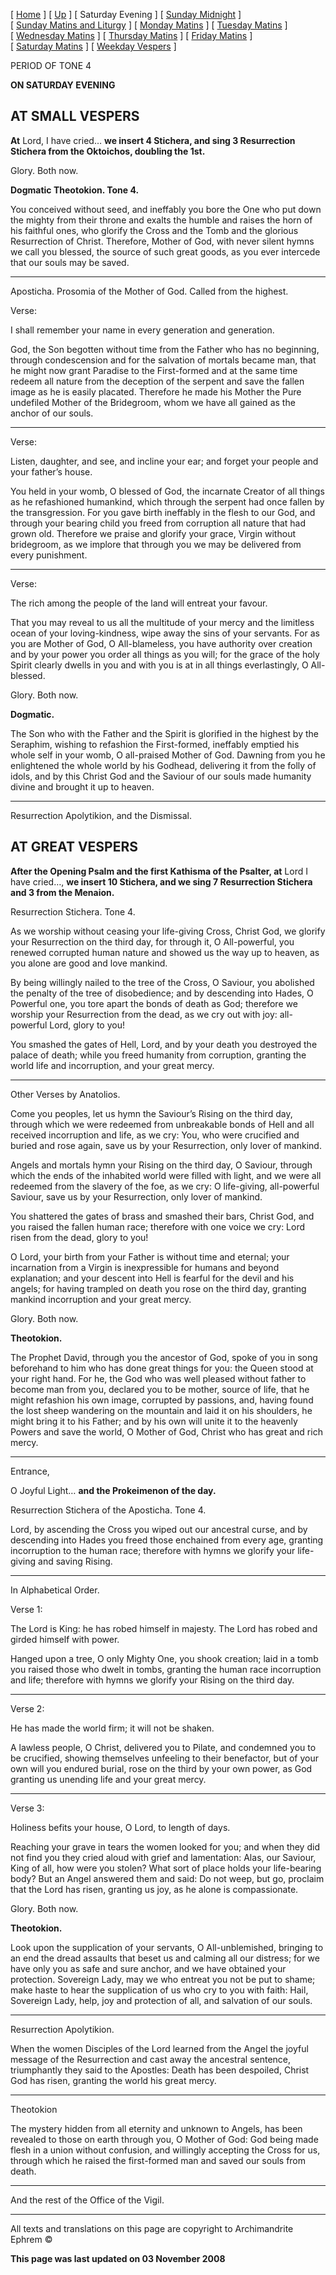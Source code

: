 \[ [Home](index.md) \] \[ [Up](tone4.md) \] \[ Saturday Evening \] \[ [Sunday Midnight](sun4nc.md) \] \[ [Sunday Matins and Liturgy](sun4mc.md) \] \[ [Monday Matins](monday_matins3.md) \] \[ [Tuesday Matins](tuesday_matins3.md) \] \[ [Wednesday Matins](wednesday_matins3.md) \] \[ [Thursday Matins](thursday_matins4.md) \] \[ [Friday Matins](friday_matins1.md) \] \[ [Saturday Matins](saturday_matins.md) \] \[ [Weekday Vespers](weekday_vespers3.md) \]

PERIOD OF TONE 4

**ON SATURDAY EVENING**

AT SMALL VESPERS
----------------

**At** Lord, I have cried… **we insert 4 Stichera, and sing 3 Resurrection Stichera from the Oktoichos, doubling the 1st.**

Glory. Both now.

**Dogmatic Theotokion. Tone 4.**

You conceived without seed, and ineffably you bore the One who put down the mighty from their throne and exalts the humble and raises the horn of his faithful ones, who glorify the Cross and the Tomb and the glorious Resurrection of Christ. Therefore, Mother of God, with never silent hymns we call you blessed, the source of such great goods, as you ever intercede that our souls may be saved.

****

Aposticha. Prosomia of the Mother of God.
Called from the highest.

Verse:

I shall remember your name in every generation and generation.

God, the Son begotten without time from the Father who has no beginning, through condescension and for the salvation of mortals became man, that he might now grant Paradise to the First-formed and at the same time redeem all nature from the deception of the serpent and save the fallen image as he is easily placated. Therefore he made his Mother the Pure undefiled Mother of the Bridegroom, whom we have all gained as the anchor of our souls.

****

Verse:

Listen, daughter, and see, and incline your ear; and forget your people and your father’s house.

You held in your womb, O blessed of God, the incarnate Creator of all things as he refashioned humankind, which through the serpent had once fallen by the transgression. For you gave birth ineffably in the flesh to our God, and through your bearing child you freed from corruption all nature that had grown old. Therefore we praise and glorify your grace, Virgin without bridegroom, as we implore that through you we may be delivered from every punishment.

****

Verse:

The rich among the people of the land will entreat your favour.

That you may reveal to us all the multitude of your mercy and the limitless ocean of your loving-kindness, wipe away the sins of your servants. For as you are Mother of God, O All-blameless, you have authority over creation and by your power you order all things as you will; for the grace of the holy Spirit clearly dwells in you and with you is at in all things everlastingly, O All-blessed.

Glory. Both now.

**Dogmatic.**

The Son who with the Father and the Spirit is glorified in the highest by the Seraphim, wishing to refashion the First-formed, ineffably emptied his whole self in your womb, O all-praised Mother of God. Dawning from you he enlightened the whole world by his Godhead, delivering it from the folly of idols, and by this Christ God and the Saviour of our souls made humanity divine and brought it up to heaven.

****

Resurrection Apolytikion, and the Dismissal.

AT GREAT VESPERS
----------------

**After the Opening Psalm and the first Kathisma of the Psalter, at** Lord I have cried…, **we insert 10 Stichera, and we sing 7 Resurrection Stichera and 3 from the Menaion.**

Resurrection Stichera. Tone 4.

As we worship without ceasing your life-giving Cross, Christ God, we glorify your Resurrection on the third day, for through it, O All-powerful, you renewed corrupted human nature and showed us the way up to heaven, as you alone are good and love mankind.

By being willingly nailed to the tree of the Cross, O Saviour, you abolished the penalty of the tree of disobedience; and by descending into Hades, O Powerful one, you tore apart the bonds of death as God; therefore we worship your Resurrection from the dead, as we cry out with joy: all-powerful Lord, glory to you!

You smashed the gates of Hell, Lord, and by your death you destroyed the palace of death; while you freed humanity from corruption, granting the world life and incorruption, and your great mercy.

****

Other Verses by Anatolios.

Come you peoples, let us hymn the Saviour’s Rising on the third day, through which we were redeemed from unbreakable bonds of Hell and all received incorruption and life, as we cry: You, who were crucified and buried and rose again, save us by your Resurrection, only lover of mankind.

Angels and mortals hymn your Rising on the third day, O Saviour, through which the ends of the inhabited world were filled with light, and we were all redeemed from the slavery of the foe, as we cry: O life-giving, all-powerful Saviour, save us by your Resurrection, only lover of mankind.

You shattered the gates of brass and smashed their bars, Christ God, and you raised the fallen human race; therefore with one voice we cry: Lord risen from the dead, glory to you!

O Lord, your birth from your Father is without time and eternal; your incarnation from a Virgin is inexpressible for humans and beyond explanation; and your descent into Hell is fearful for the devil and his angels; for having trampled on death you rose on the third day, granting mankind incorruption and your great mercy.

Glory. Both now.

**Theotokion.**

The Prophet David, through you the ancestor of God, spoke of you in song beforehand to him who has done great things for you: the Queen stood at your right hand. For he, the God who was well pleased without father to become man from you, declared you to be mother, source of life, that he might refashion his own image, corrupted by passions, and, having found the lost sheep wandering on the mountain and laid it on his shoulders, he might bring it to his Father; and by his own will unite it to the heavenly Powers and save the world, O Mother of God, Christ who has great and rich mercy.

****

Entrance,

O Joyful Light… **and the Prokeimenon of the day.**

Resurrection Stichera of the Aposticha.
Tone 4.

Lord, by ascending the Cross you wiped out our ancestral curse, and by descending into Hades you freed those enchained from every age, granting incorruption to the human race; therefore with hymns we glorify your life-giving and saving Rising.

****

In Alphabetical Order.

Verse 1:

The Lord is King: he has robed himself in majesty. The Lord has robed and girded himself with power.

Hanged upon a tree, O only Mighty One, you shook creation; laid in a tomb you raised those who dwelt in tombs, granting the human race incorruption and life; therefore with hymns we glorify your Rising on the third day.

****

Verse 2:

He has made the world firm; it will not be shaken.

A lawless people, O Christ, delivered you to Pilate, and condemned you to be crucified, showing themselves unfeeling to their benefactor, but of your own will you endured burial, rose on the third by your own power, as God granting us unending life and your great mercy.

****

Verse 3:

Holiness befits your house, O Lord, to length of days.

Reaching your grave in tears the women looked for you; and when they did not find you they cried aloud with grief and lamentation: Alas, our Saviour, King of all, how were you stolen? What sort of place holds your life-bearing body? But an Angel answered them and said: Do not weep, but go, proclaim that the Lord has risen, granting us joy, as he alone is compassionate.

Glory. Both now.

**Theotokion.**

Look upon the supplication of your servants, O All-unblemished, bringing to an end the dread assaults that beset us and calming all our distress; for we have only you as safe and sure anchor, and we have obtained your protection. Sovereign Lady, may we who entreat you not be put to shame; make haste to hear the supplication of us who cry to you with faith: Hail, Sovereign Lady, help, joy and protection of all, and salvation of our souls.

****

Resurrection Apolytikion.

When the women Disciples of the Lord learned from the Angel the joyful message of the Resurrection and cast away the ancestral sentence, triumphantly they said to the Apostles: Death has been despoiled, Christ God has risen, granting the world his great mercy.

****

Theotokion

The mystery hidden from all eternity and unknown to Angels, has been revealed to those on earth through you, O Mother of God: God being made flesh in a union without confusion, and willingly accepting the Cross for us, through which he raised the first-formed man and saved our souls from death.

****

And the rest of the Office of the Vigil.

------------------------------------------------------------------------

All texts and translations on this page are copyright to
Archimandrite Ephrem ©

**This page was last updated on 03 November 2008**
